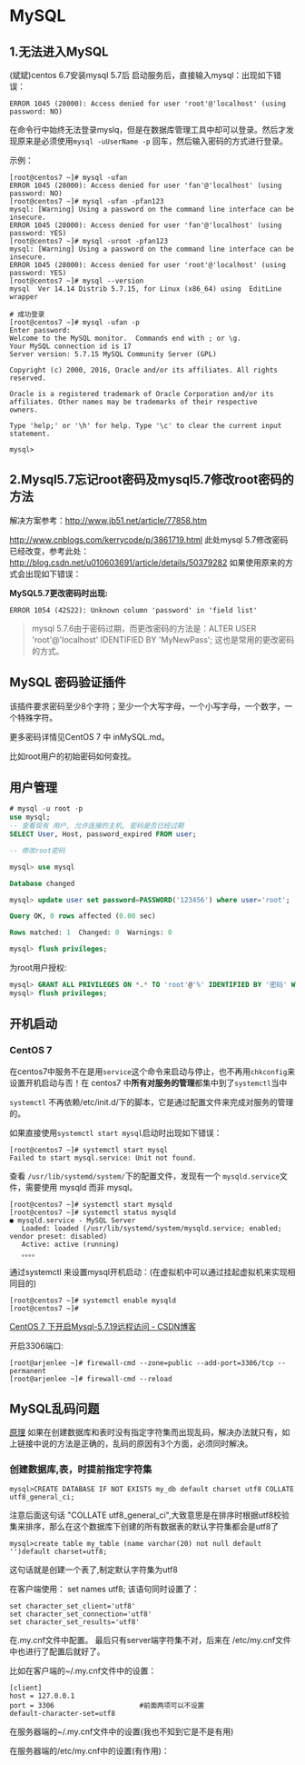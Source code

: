 # MySQL



## 1.无法进入MySQL

(斌斌)centos 6.7安装mysql 5.7后
启动服务后，直接输入mysql：出现如下错误：

```
ERROR 1045 (28000): Access denied for user 'root'@'localhost' (using password: NO)
```


在命令行中始终无法登录myslq，但是在数据库管理工具中却可以登录。然后才发现原来是必须使用`mysql -uUserName -p` 回车，然后输入密码的方式进行登录。

示例：  

```shell
[root@centos7 ~]# mysql -ufan 
ERROR 1045 (28000): Access denied for user 'fan'@'localhost' (using password: NO)
[root@centos7 ~]# mysql -ufan -pfan123 
mysql: [Warning] Using a password on the command line interface can be insecure.
ERROR 1045 (28000): Access denied for user 'fan'@'localhost' (using password: YES)
[root@centos7 ~]# mysql -uroot -pfan123
mysql: [Warning] Using a password on the command line interface can be insecure.
ERROR 1045 (28000): Access denied for user 'root'@'localhost' (using password: YES)
[root@centos7 ~]# mysql --version
mysql  Ver 14.14 Distrib 5.7.15, for Linux (x86_64) using  EditLine wrapper

# 成功登录
[root@centos7 ~]# mysql -ufan -p
Enter password: 
Welcome to the MySQL monitor.  Commands end with ; or \g.
Your MySQL connection id is 17
Server version: 5.7.15 MySQL Community Server (GPL)

Copyright (c) 2000, 2016, Oracle and/or its affiliates. All rights reserved.

Oracle is a registered trademark of Oracle Corporation and/or its
affiliates. Other names may be trademarks of their respective
owners.

Type 'help;' or '\h' for help. Type '\c' to clear the current input statement.

mysql> 
```





## 2.Mysql5.7忘记root密码及mysql5.7修改root密码的方法


解决方案参考：<http://www.jb51.net/article/77858.htm>

<http://www.cnblogs.com/kerrycode/p/3861719.html>
此处mysql 5.7修改密码已经改变，参考此处：<http://blog.csdn.net/u010603691/article/details/50379282> 如果使用原来的方式会出现如下错误：  

**MySQL5.7更改密码时出现:**  

```
ERROR 1054 (42S22): Unknown column 'password' in 'field list'
```





>mysql 5.7.6由于密码过期，而更改密码的方法是：ALTER USER 'root'@'localhost' IDENTIFIED BY 'MyNewPass'; 
>这也是常用的更改密码的方式。



## MySQL 密码验证插件
该插件要求密码至少8个字符；至少一个大写字母，一个小写字母，一个数字，一个特殊字符。

更多密码详情见CentOS 7 中 inMySQL.md。

比如root用户的初始密码如何查找。





## 用户管理



```sql
# mysql -u root -p
use mysql;
-- 查看现有 用户, 允许连接的主机, 密码是否已经过期
SELECT User, Host, password_expired FROM user;
```



```sql
-- 修改root密码

mysql> use mysql

Database changed

mysql> update user set password=PASSWORD('123456') where user='root';

Query OK, 0 rows affected (0.00 sec)

Rows matched: 1  Changed: 0  Warnings: 0

mysql> flush privileges;
```



为root用户授权: 

```sql
mysql> GRANT ALL PRIVILEGES ON *.* TO 'root'@'%' IDENTIFIED BY '密码' WITH GRANT OPTION;
mysql> flush privileges;
```







## 开机启动



### CentOS 7

在centos7中服务不在是用`service`这个命令来启动与停止，也不再用`chkconfig`来设置开机启动与否！在 centos7 中**所有对服务的管理**都集中到了`systemctl`当中

`systemctl` 不再依赖/etc/init.d/下的脚本，它是通过配置文件来完成对服务的管理的。

如果直接使用`systemctl start mysql`启动时出现如下错误：

```shell
[root@centos7 ~]# systemctl start mysql
Failed to start mysql.service: Unit not found.
```

查看 `/usr/lib/systemd/system/`下的配置文件，发现有一个 `mysqld.service`文件，需要使用 mysqld 而非 mysql。

```shell
[root@centos7 ~]# systemctl start mysqld
[root@centos7 ~]# systemctl status mysqld
● mysqld.service - MySQL Server
   Loaded: loaded (/usr/lib/systemd/system/mysqld.service; enabled; vendor preset: disabled)
   Active: active (running)
   。。。。
```

通过systemctl 来设置mysql开机启动：(在虚拟机中可以通过挂起虚拟机来实现相同目的)

```shell
[root@centos7 ~]# systemctl enable mysqld
[root@centos7 ~]#
```





[CentOS 7 下开启Mysql-5.7.19远程访问 - CSDN博客](https://blog.csdn.net/u010758410/article/details/76381632 "CentOS 7 下开启Mysql-5.7.19远程访问 - CSDN博客")



开启3306端口: 

```shell
[root@arjenlee ~]# firewall-cmd --zone=public --add-port=3306/tcp --permanent
[root@arjenlee ~]# firewall-cmd --reload 
```





## MySQL乱码问题

[原理](http://cenalulu.github.io/mysql/mysql-mojibake/)
如果在创建数据库和表时没有指定字符集而出现乱码，解决办法就只有，如上链接中说的方法是正确的，乱码的原因有3个方面，必须同时解决。

### 创建数据库,表，时提前指定字符集

```
mysql>CREATE DATABASE IF NOT EXISTS my_db default charset utf8 COLLATE utf8_general_ci;
```

注意后面这句话 "COLLATE utf8_general_ci",大致意思是在排序时根据utf8校验集来排序，那么在这个数据库下创建的所有数据表的默认字符集都会是utf8了

```
mysql>create table my_table (name varchar(20) not null default '')default charset=utf8;
```

这句话就是创建一个表了,制定默认字符集为utf8

在客户端使用：  set names utf8;
该语句同时设置了：

```
set character_set_client='utf8'
set character_set_connection='utf8'
set character_set_results='utf8'
```



在.my.cnf文件中配置。
最后只有server端字符集不对，后来在 /etc/my.cnf文件中也进行了配置后就好了。

比如在客户端的~/.my.cnf文件中的设置：

```
[client]
host = 127.0.0.1
port = 3306						#前面两项可以不设置
default-character-set=utf8
```

在服务器端的~/.my.cnf文件中的设置(我也不知到它是不是有用)

在服务器端的/etc/my.cnf中的设置(有作用)：

